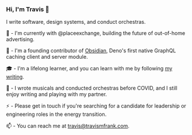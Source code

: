 ### Hi, I'm Travis 👋
I write software, design systems, and conduct orchestras.  

🏢 - I'm currently with @placeexchange, building the future of out-of-home advertising.

🔭 - I'm a founding contributor of [Obsidian](https://github.com/open-source-labs/obsidian), Deno's first native GraphQL caching client and server module.

🎓 - I'm a lifelong learner, and you can learn with me by following [my writing](http://www.travismfrank.com/).

🎹 - I wrote musicals and conducted orchestras before COVID, and I still enjoy writing and playing with my partner.

⚡️ - Please get in touch if you're searching for a candidate for leadership or engineering roles in the energy transition.

📫 - You can reach me at travis@travismfrank.com.
